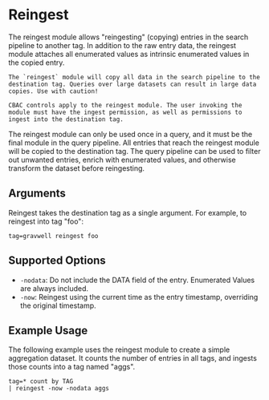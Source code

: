 # Reingest

The reingest module allows "reingesting" (copying) entries in the search pipeline to another tag. In addition to the raw entry data, the reingest module attaches all enumerated values as intrinsic enumerated values in the copied entry.

```{note}
The `reingest` module will copy all data in the search pipeline to the destination tag. Queries over large datasets can result in large data copies. Use with caution!
```

```{note}
CBAC controls apply to the reingest module. The user invoking the module must have the ingest permission, as well as permissions to ingest into the destination tag.
```

The reingest module can only be used once in a query, and it must be the final module in the query pipeline. All entries that reach the reingest module will be copied to the destination tag. The query pipeline can be used to filter out unwanted entries, enrich with enumerated values, and otherwise transform the dataset before reingesting.

## Arguments

Reingest takes the destination tag as a single argument. For example, to reingest into tag "foo":

```gravwell
tag=gravwell reingest foo
```

## Supported Options

* `-nodata`: Do not include the DATA field of the entry. Enumerated Values are always included.
* `-now`: Reingest using the current time as the entry timestamp, overriding the original timestamp.

## Example Usage

The following example uses the reingest module to create a simple aggregation dataset. It counts the number of entries in all tags, and ingests those counts into a tag named "aggs".

```gravwwell
tag=* count by TAG
| reingest -now -nodata aggs
```
